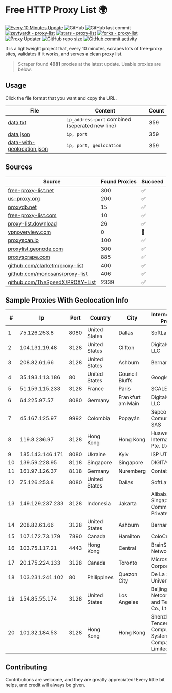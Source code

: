 
# Free HTTP Proxy List 🌍

[![Every 10 Minutes Update](https://github.com/mertguvencli/http-proxy-list/actions/workflows/main.yml/badge.svg?branch=main)](https://github.com/mertguvencli/http-proxy-list/actions/workflows/main.yml)
![GitHub](https://img.shields.io/github/license/mertguvencli/http-proxy-list)
![GitHub last commit](https://img.shields.io/github/last-commit/mertguvencli/http-proxy-list)
[![zevtyardt - proxy-list](https://img.shields.io/static/v1?label=zevtyardt&message=proxy-list&color=blue&logo=github)](https://github.com/zevtyardt/proxy-list "Go to GitHub repo")
[![stars - proxy-list](https://img.shields.io/github/stars/zevtyardt/proxy-list?style=social)](https://github.com/zevtyardt/proxy-list)
[![forks - proxy-list](https://img.shields.io/github/forks/zevtyardt/proxy-list?style=social)](https://github.com/zevtyardt/proxy-list)
[![Proxy Updater](https://github.com/zevtyardt/proxy-list/workflows/Proxy%20Updater/badge.svg)](https://github.com/zevtyardt/proxy-list/actions?query=workflow:"Proxy+Updater")
![GitHub repo size](https://img.shields.io/github/repo-size/zevtyardt/proxy-list)
[![GitHub commit activity](https://img.shields.io/github/commit-activity/m/zevtyardt/proxy-list?logo=commits)](https://github.com/zevtyardt/proxy-list/commits/main)

It is a lightweight project that, every 10 minutes, scrapes lots of free-proxy sites, validates if it works, and serves a clean proxy list.

> Scraper found **4981** proxies at the latest update. Usable proxies are below.

## Usage

Click the file format that you want and copy the URL.

|File|Content|Count|
|----|-------|-----|
|[data.txt](https://raw.githubusercontent.com/mertguvencli/http-proxy-list/main/proxy-list/data.txt)|`ip_address:port` combined (seperated new line)|359|
|[data.json](https://raw.githubusercontent.com/mertguvencli/http-proxy-list/main/proxy-list/data.json)|`ip, port`|359|
|[data-with-geolocation.json](https://raw.githubusercontent.com/mertguvencli/http-proxy-list/main/proxy-list/data-with-geolocation.json)|`ip, port, geolocation`|359|

## Sources

|Source|Found Proxies|Succeed|
|------|-------------|-------|
|[free-proxy-list.net](https://free-proxy-list.net)|300|✅|
|[us-proxy.org](https://www.us-proxy.org)|200|✅|
|[proxydb.net](http://proxydb.net)|15|✅|
|[free-proxy-list.com](https://free-proxy-list.com/?page=&port=&type%5B%5D=http&type%5B%5D=https&up_time=0&search=Search)|10|✅|
|[proxy-list.download](https://www.proxy-list.download/HTTP)|26|✅|
|[vpnoverview.com](https://vpnoverview.com/privacy/anonymous-browsing/free-proxy-servers)|0|🚫|
|[proxyscan.io](https://www.proxyscan.io)|100|✅|
|[proxylist.geonode.com](https://proxylist.geonode.com/api/proxy-list?limit=300&page=1&sort_by=lastChecked&sort_type=desc&protocols=http,https)|300|✅|
|[proxyscrape.com](https://api.proxyscrape.com/v2/?request=displayproxies&protocol=http&timeout=10000&country=all&ssl=all&anonymity=all)|885|✅|
|[github.com/clarketm/proxy-list](https://raw.githubusercontent.com/clarketm/proxy-list/master/proxy-list-raw.txt)|400|✅|
|[github.com/monosans/proxy-list](https://raw.githubusercontent.com/monosans/proxy-list/main/proxies/http.txt)|406|✅|
|[github.com/TheSpeedX/PROXY-List](https://raw.githubusercontent.com/TheSpeedX/PROXY-List/master/http.txt)|2339|✅|


## Sample Proxies With Geolocation Info

|#|Ip|Port|Country|City|Internet Service Provider|
|-|--|----|-------|----|-------------------------|
|1|75.126.253.8|8080|United States|Dallas|SoftLayer|
|2|104.131.19.48|3128|United States|Clifton|DigitalOcean, LLC|
|3|208.82.61.66|3128|United States|Ashburn|Bernardi Sounds|
|4|35.193.113.186|80|United States|Council Bluffs|Google LLC|
|5|51.159.115.233|3128|France|Paris|SCALEWAY|
|6|64.225.97.57|8080|Germany|Frankfurt am Main|DigitalOcean, LLC|
|7|45.167.125.97|9992|Colombia|Popayán|Sepcom Comunicaciones SAS|
|8|119.8.236.97|3128|Hong Kong|Hong Kong|Huawei International Pte. Ltd.|
|9|185.143.146.171|8080|Ukraine|Kyiv|ISP UTELS|
|10|139.59.228.95|8118|Singapore|Singapore|DIGITALOCEAN|
|11|161.97.126.37|8118|Germany|Nuremberg|Contabo GmbH|
|12|75.126.253.8|8080|United States|Dallas|SoftLayer|
|13|149.129.237.233|3128|Indonesia|Jakarta|Alibaba.com Singapore E-Commerce Private Limited|
|14|208.82.61.66|3128|United States|Ashburn|Bernardi Sounds|
|15|107.172.73.179|7890|Canada|Hamilton|ColoCrossing|
|16|103.75.117.21|4443|Hong Kong|Central|BrainStorm Network|
|17|20.175.224.133|3128|Canada|Toronto|Microsoft Corporation|
|18|103.231.241.102|80|Philippines|Quezon City|De La Salle University|
|19|154.85.55.174|3128|United States|Los Angeles|Beijing Baidu Netcom Science and Technology Co., Ltd.|
|20|101.32.184.53|3128|Hong Kong|Hong Kong|Shenzhen Tencent Computer Systems Company Limited|



## Contributing

Contributions are welcome, and they are greatly appreciated! Every
little bit helps, and credit will always be given.

